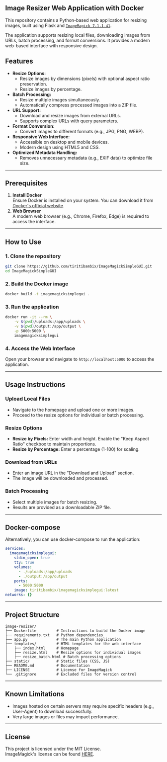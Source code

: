 
## **Image Resizer Web Application with Docker**

This repository contains a Python-based web application for resizing images, built using Flask and [`ImageMagick 7.1.1-41`](https://github.com/ImageMagick/ImageMagick/releases/tag/7.1.1-41).

The application supports resizing local files, downloading images from URLs, batch processing, and format conversions. It provides a modern web-based interface with responsive design.

## **Features**

- **Resize Options:**
  - Resize images by dimensions (pixels) with optional aspect ratio preservation.
  - Resize images by percentage.
- **Batch Processing:**
  - Resize multiple images simultaneously.
  - Automatically compress processed images into a ZIP file.
- **URL Support:**
  - Download and resize images from external URLs.
  - Supports complex URLs with query parameters.
- **Format Conversion:**
  - Convert images to different formats (e.g., JPG, PNG, WEBP).
- **Responsive Web Interface:**
  - Accessible on desktop and mobile devices.
  - Modern design using HTML5 and CSS.
- **Optimized Metadata Handling:**
  - Removes unnecessary metadata (e.g., EXIF data) to optimize file size.

---

## **Prerequisites**

1. **Install Docker**  
   Ensure Docker is installed on your system. You can download it from [Docker's official website](https://www.docker.com/).
2. **Web Browser**  
   A modern web browser (e.g., Chrome, Firefox, Edge) is required to access the interface.

---

## **How to Use**

### 1. **Clone the repository**

```bash
git clone https://github.com/tiritibambix/ImageMagickSimpleGUI.git
cd ImageMagickSimpleGUI
```

### 2. **Build the Docker image**

```bash
docker build -t imagemagicksimplegui .
```

### 3. **Run the application**

```bash
docker run -it --rm \
    -v $(pwd)/uploads:/app/uploads \
    -v $(pwd)/output:/app/output \
    -p 5000:5000 \
    imagemagicksimplegui
```

### 4. **Access the Web Interface**

Open your browser and navigate to `http://localhost:5000` to access the application.

---

## **Usage Instructions**

### Upload Local Files
- Navigate to the homepage and upload one or more images.
- Proceed to the resize options for individual or batch processing.

### Resize Options
- **Resize by Pixels:** Enter width and height. Enable the "Keep Aspect Ratio" checkbox to maintain proportions.
- **Resize by Percentage:** Enter a percentage (1-100) for scaling.

### Download from URLs
- Enter an image URL in the "Download and Upload" section.
- The image will be downloaded and processed.

### Batch Processing
- Select multiple images for batch resizing.
- Results are provided as a downloadable ZIP file.

---

## **Docker-compose**

Alternatively, you can use docker-compose to run the application:

```yaml
services:
  imagemagicksimplegui:
    stdin_open: true
    tty: true
    volumes:
      - ./uploads:/app/uploads
      - ./output:/app/output
    ports:
      - 5000:5000
    image: tiritibambix/imagemagicksimplegui:latest
networks: {}
```

---

## **Project Structure**

```
image-resizer/
├── Dockerfile         # Instructions to build the Docker image
├── requirements.txt   # Python dependencies
├── app.py             # The main Python application
├── templates/         # HTML templates for the web interface
│   ├── index.html     # Homepage
│   ├── resize.html    # Resize options for individual images
│   ├── resize_batch.html # Batch processing options
├── static/            # Static files (CSS, JS)
├── README.md          # Documentation
├── LICENSE            # License for ImageMagick
└── .gitignore         # Excluded files for version control
```

---

## **Known Limitations**

- Images hosted on certain servers may require specific headers (e.g., User-Agent) to download successfully.
- Very large images or files may impact performance.

---

## **License**

This project is licensed under the MIT License.  
ImageMagick's license can be found [HERE](https://github.com/tiritibambix/ImageMagickSimpleGUI/blob/main/LICENSE).
